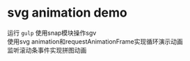 # svg animation demo
运行
`gulp`
使用snap模块操作sgv  
使用svg animation和requestAnimationFrame实现循环演示动画  
监听滚动条事件实现拼图动画  
